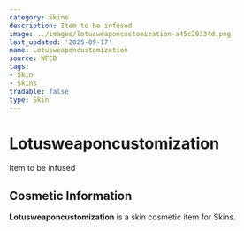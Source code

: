 ```yaml
---
category: Skins
description: Item to be infused
image: ../images/lotusweaponcustomization-a45c20334d.png
last_updated: '2025-09-17'
name: Lotusweaponcustomization
source: WFCD
tags:
- Skin
- Skins
tradable: false
type: Skin
---
```


# Lotusweaponcustomization

Item to be infused

## Cosmetic Information

**Lotusweaponcustomization** is a skin cosmetic item for Skins.

